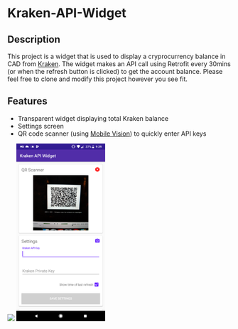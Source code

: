 # Kraken-API-Widget

## Description
This project is a widget that is used to display a cryprocurrency balance in CAD from
[Kraken](https://www.kraken.com). The widget makes an API call using Retrofit every 30mins
(or when the refresh button is clicked) to get the account balance. Please feel free to clone
and modify this project however you see fit.

## Features
* Transparent widget displaying total Kraken balance
* Settings screen
* QR code scanner (using [Mobile Vision](https://developers.google.com/vision/)) to quickly enter API keys

<img src="widget.png" width="200"> <img src="settings.png" width="200">
